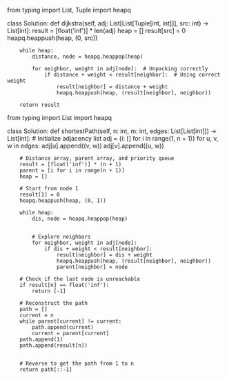 
from typing import List, Tuple
import heapq

class Solution:
    def dijkstra(self, adj: List[List[Tuple[int, int]]], src: int) -> List[int]:
        result = [float('inf')] * len(adj)
        heap = []
        result[src] = 0
        heapq.heappush(heap, (0, src))

        while heap:
            distance, node = heapq.heappop(heap)

            for neighbor, weight in adj[node]:  # Unpacking correctly
                if distance + weight < result[neighbor]:  # Using correct weight
                    result[neighbor] = distance + weight
                    heapq.heappush(heap, (result[neighbor], neighbor))
        
        return result



from typing import List
import heapq

class Solution:
    def shortestPath(self, n: int, m: int, edges: List[List[int]]) -> List[int]:
        # Initialize adjacency list
        adj = {i: [] for i in range(1, n + 1)}
        for u, v, w in edges:
            adj[u].append((v, w))
            adj[v].append((u, w))
        
        # Distance array, parent array, and priority queue
        result = [float('inf')] * (n + 1)
        parent = [i for i in range(n + 1)]
        heap = []
        
        # Start from node 1
        result[1] = 0
        heapq.heappush(heap, (0, 1))
        
        while heap:
            dis, node = heapq.heappop(heap)
            
            
            # Explore neighbors
            for neighbor, weight in adj[node]:
                if dis + weight < result[neighbor]:
                    result[neighbor] = dis + weight
                    heapq.heappush(heap, (result[neighbor], neighbor))
                    parent[neighbor] = node
        
        # Check if the last node is unreachable
        if result[n] == float('inf'):
            return [-1]
        
        # Reconstruct the path
        path = []
        current = n
        while parent[current] != current:
            path.append(current)
            current = parent[current]
        path.append(1)
        path.append(result[n])
        
        
        # Reverse to get the path from 1 to n
        return path[::-1]